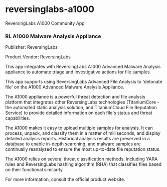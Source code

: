 # reversinglabs-a1000
ReversingLabs A1000 Community App

### RL A1000 Malware Analysis Appliance

Publisher: ReversingLabs

Product Vendor: ReversingLabs


This app integrates with ReversingLabs A1000 Advanced Malware Analysis appliance to automate triage and investigative actions for file samples

This app supports using ReversingLabs Advanced File Analysis to 'detonate file' on the A1000 Advanced Malware Analysis Appliance. 

The A1000 appliance is a powerful threat detection and file analysis platform that integrates other ReversingLabs technologies (TitaniumCore - the automated static analysis solution, and TitaniumCloud File Reputation Service) to provide detailed information on each file's status and threat capabilities. 

The A1000 makes it easy to upload multiple samples for analysis. It can process, unpack, and classify them in a matter of milliseconds, and display detailed analysis reports. Historical analysis results are preserved in a database to enable in-depth searching, and malware samples are continually reanalyzed to ensure the most up-to-date file reputation status. 

The A1000 relies on several threat classification methods, including YARA rules and ReversingLabs hashing algorithm (RHA) that classifies files based on their functional similarity. 

For more information, consult the official product website.


